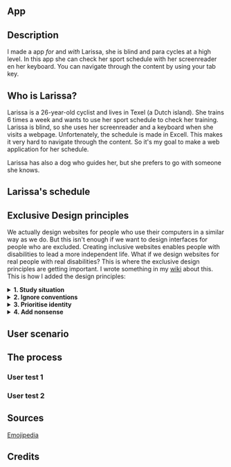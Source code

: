 ## App

## Description
I made a app <i>for</i> and <i>with</i> Larissa, she is blind and para cycles at a high level. In this app she can check her sport schedule with her screenreader en her keyboard. You can navigate through the content by using your tab key.

## Who is Larissa?
Larissa is a 26-year-old cyclist and lives in Texel (a Dutch island). She trains 6 times a week and wants to use her sport schedule to check her training. Larissa is blind, so she uses her screenreader and a keyboard when she visits a webpage. Unfortenately, the schedule is made in Excell. This makes it very hard to navigate through the content. So it's my goal to make a web application for her schedule. 

Larissa has also a dog who guides her, but she prefers to go with someone she knows.

## Larissa's schedule


## Exclusive Design principles
We actually design websites for people who use their computers in a similar way as we do. But this isn't enough if we want to design interfaces for people who are excluded. Creating inclusive websites enables people with disabilities to lead a more independent life. What if we design websites for real people with real disabilities? This is where the exclusive design principles are getting important. I wrote something in my [wiki](https://github.com/jenniferslagt/web-design-1920/wiki/Exclusive-Design-Principles) about this. This is how I added the design principles:

<details>
  <summary><b> 1. Study situation </b></summary>
<br>
I have to understand the context of Larissa's situation. Larissa is blind, so it's important for me to understand which devices she uses to visit a website. Most of the time, she uses a screenreader, a keyboard (or a  braille to read something). If Larissa is chatting with her friends, she can type something. Before she sends this, the screenreader reads the message so Larissa can check her message. Sometimes she uses emoji's which are very funny to hear. She can also read some big letters if there is a good contrast, but she prefers to use the screenreader or keyboard.

So it's important for me to understand how a screenreader works! A screenreader reads something that is "focused". Larissa can navigate by using her keyboard (usually the tab). She uses a screenreader called JAWS. There is a lot of information on the internet about this.

Larissa uses her phone or her computer to check her sport schedule.
</details>

<details>
  <summary><b> 2. Ignore conventions </b></summary>
<br>
We should actually use conventions that people know, but this doesn't work for Larissa. I should design from a different point of view. If you use a screenreader, you actually don't want to much content on the page. The screenreader will make too much noise and it will take too much time. So I have to make the page as minimalistic as possible. The screenreader should only read what's the important. But what is important? 
</details>

<details>
  <summary><b> 3. Prioritise identity </b></summary>
<br>
What If we let people with disbalities play an active role in the design process? It's important to design <b>with</b> people! So Larissa is actually not only my "target audience", but also my co-designer! 
In this way, it's important to think about what content must be on the page. What does Larissa want to <i>hear</i>?

You can also use someone's personality to enhace the user experience. Larissa is very sportive! She does cycling and horse riding at a very high level. She represented the Netherlands at the 2016 Summer Paralympics and became with her sighted pilot world champion! But Larissa actually likes the game more than the cycling part. But she does like horse riding.

She also studies at the University of Applied Science. At this moment, she studies Informatica, but she wants to study Communication and Multimedia Design. 
</details>

<details>
  <summary><b> 4. Add nonsense </b></summary>
<br>
You can add nonsense to make something more interesting and more fun. Think about the monotone voice of a screenreader. It's actually very silly, isn't it? I thought about some things that can make it more fun: <br>
- Maybe I can apply a foreign accent the screenreader. For example, she likes the english accent if she reads a Harry Potter book.
- I can make it more personal by making a screenreader more "human". Think about saying: "Goodmorning".
- I can add some emotions to make it more fun? How does the sceenreader read this out loud?
- Maybe I can add something else than audio. Think about your phone that vibrates when you get a message. 
</details>

## User scenario


## The process

### User test 1 

### User test 2

## Sources
[Emojipedia](https://emojipedia.org/)

## Credits


<!-- Add a link to your live demo in Github Pages 🌐-->

<!-- ☝️ replace this description with a description of your own work -->

<!-- replace the code in the /docs folder with your own, so you can showcase your work with GitHub Pages 🌍 -->

<!-- Add a nice poster image here at the end of the week, showing off your shiny frontend 📸 -->

<!-- Maybe a table of contents here? 📚 -->

<!-- How about a section that describes how to install this project? 🤓 -->

<!-- ...but how does one use this project? What are its features 🤔 -->

<!-- Maybe a checklist of done stuff and stuff still on your wishlist? ✅ -->

<!-- How about a license here? 📜 (or is it a licence?) 🤷 -->
